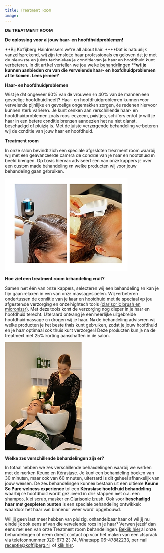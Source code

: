 ```yaml
---
title: Treatment Room
image:
---
```



**DE TREATMENT ROOM**

**De oplossing voor al jouw haar- en hoofdhuidproblemen!**

**Bij Koffijberg Hairdressers we’re all about hair.&nbsp;****Dat is natuurlijk vanzelfsprekend, wij zijn tenslotte haar professionals en geloven dat je met de nieuwste en juiste technieken je conditie van je haar en hoofdhuid kunt verbeteren. In dit artikel vertellen we jou welke [behandelingen](http://www.koffijberg.nl/#behandelingen)&nbsp;****wij je kunnen aanbieden om van die vervelende haar- en hoofdhuidproblemen af te komen. Lees je mee?**

**Haar- en hoofdhuidproblemen**

Wist je dat ongeveer 60% van de vrouwen en 40% van de mannen een gevoelige hoofdhuid heeft? Haar- en hoofdhuidproblemen kunnen voor vervelende pijnlijke en gevoelige ongemakken zorgen, de redenen hiervoor kunnen sterk vari&euml;ren. Je kunt denken aan verschillende haar- en hoofdhuidproblemen zoals roos, eczeem, puistjes, schilfers en/of je wilt je haar in een betere conditie brengen aangezien het nu niet glanst, beschadigd of pluizig is. Met de juiste verzorgende behandeling verbeteren wij de conditie van jouw haar en hoofdhuid.

**Treatment room**

In onze salon bevindt zich een speciale afgesloten treatment room waarbij wij met een geavanceerde camera de conditie van je haar en hoofdhuid in beeld brengen. Op basis hiervan adviseert een van onze kappers je over een custom made behandeling en welke producten wij voor jouw behandeling gaan gebruiken.

**![](/uploads/versions/duo-treatment-room-1---x----400-302x---.jpg)**

**Hoe ziet een treatment room behandeling eruit?**

Samen met &eacute;&eacute;n van onze kappers, selecteren wij een behandeling en kan je fijn gaan relaxen in een van onze massagestoelen. Wij verbeteren ondertussen de conditie van je haar en hoofdhuid met de speciaal op jou afgestemde verzorging en onze hightech tools [(clarisonic brush en micronizer)](/nieuws/2016/12/30/tools-treatment-room/). Met deze tools komt de verzorging nog dieper in je haar en hoofdhuid terecht. Uiteraard ontvang je een heerlijke uitgebreide hoofdhuidmassage en drogen wij je haar. Na de behandeling adviseren wij welke producten je het beste thuis kunt gebruiken, zodat je jouw hoofdhuid en je haar optimaal ook thuis kunt verzorgen! Deze producten kun je na de treatment met 25% korting aanschaffen in de salon.

![](/uploads/versions/treatment-1---x----250-351x---.jpg)

**Welke zes verschillende behandelingen zijn er?**

In totaal hebben we zes verschillende behandelingen waarbij we werken met de merken Keune en K&eacute;rastase. Je kunt een behandeling boeken van 30 minuten, maar ook van 60 minuten, uiteraard is dit geheel afhankelijk van jouw wensen. De zes behandelingen kunnen bestaan uit een ultieme **Keune So Pure welness experience** tot een **K&eacute;rastase hoofdhuid behandeling** waarbij de hoofdhuid wordt gezuiverd in drie stappen met o.a. een shampoo, klei scrub, masker en [Clarisonic brush](/nieuws/2016/12/30/tools-treatment-room/). Ook voor **beschadigd haar met gespleten punten** is een speciale behandeling ontwikkeld waardoor het haar van binnenuit weer wordt opgebouwd.

Wil jij geen last meer hebben van pluizig, onhandelbaar haar of wil jij nu eindelijk ook eens af van die vervelende roos in je haar? Verwen jezelf dan eens met een van onze Treatment room behandelingen. [Bekijk hier](http://www.koffijberg.nl/#behandelingen)&nbsp;al onze behandelingen of neem direct contact op voor het maken van een afspraak via telefoonnummer 020-673 23 74, Whatsapp 06-47882233, per mail receptie@koffijberg.nl &nbsp;of [klik hier](/contact/).